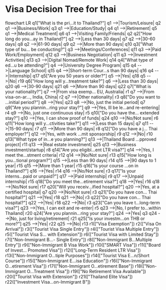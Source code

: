 # Visa Decision Tree for thai

flowchart LR
    q1["What is the pri...it to Thailand?"]
    q1 -->|Tourism/Leisure| q2
    q1 -->|Business/Work| q3
    q1 -->|Education/Study| q4
    q1 -->|Retirement| q5
    q1 -->|Medical Treatment| q6
    q1 -->|Visiting Family/Friends| q2
    q2["How long do you...ay in Thailand?"]
    q2 -->|Less than 30 days| q7
    q2 -->|30-60 days| q8
    q2 -->|61-90 days| q9
    q2 -->|More than 90 days| q10
    q3["What type of bu... be conducting?"]
    q3 -->|Meetings/Conferences| q11
    q3 -->|Paid Work/Employment| q12
    q3 -->|Business Negotiation| q11
    q3 -->|Investment Activities| q13
    q3 -->|Digital Nomad/Remote Work| q14
    q4["What type of ed...u be attending?"]
    q4 -->|University Degree Program| q15
    q4 -->|Language School| q15
    q4 -->|Short-term Cour...s than 90 days| q16
    q4 -->|Internship| q17
    q5["Are you 50 years or older?"]
    q5 -->|Yes| q18
    q5 -->|No| r19
    q6["How long will y...treatment take?"]
    q6 -->|Less than 30 days| q20
    q6 -->|30-90 days| q21
    q6 -->|More than 90 days| q22
    q7["What is your nationality?"]
    q7 -->|From visa exemp... EU, Australia| r1
    q7 -->|From visa-on-ar..., India, China| r2
    q7 -->|Other nationality| r3
    q8["Do you want to ...initial period?"]
    q8 -->|Yes| q23
    q8 -->|No, just the initial period| q7
    q9["Are you plannin...ring your stay?"]
    q9 -->|Yes, Ill be le...and re-entering| r4
    q9 -->|No, just one continuous stay| r5
    q10["Do you have the... extended stay?"]
    q10 -->|Yes, I can show proof of funds| q24
    q10 -->|No/Not sure| r6
    q11["How long will y...ctivities take?"]
    q11 -->|Less than 15 days| q7
    q11 -->|15-90 days| r7
    q11 -->|More than 90 days| r8
    q12["Do you have a j... Thai employer?"]
    q12 -->|Yes, with work ...mit sponsorship| r9
    q12 -->|No| r10
    q13["What type of in...e you planning?"]
    q13 -->|Thailand Board ...pproved project| r11
    q13 -->|Real estate investment| q25
    q13 -->|Business investment/startup| r8
    q14["Are you eligibl...ent LTR visa?"]
    q14 -->|Yes, I meet the...stment criteria| r12
    q14 -->|No/Not sure| r13
    q15["How long is you...tional program?"]
    q15 -->|Less than 90 days| r14
    q15 -->|90 days to 1 year| r15
    q15 -->|More than 1 year| r15
    q16["Is your course ...on in Thailand?"]
    q16 -->|Yes| r14
    q16 -->|No/Not sure| r3
    q17["Is your interns...paid or unpaid?"]
    q17 -->|Paid internship| r9
    q17 -->|Unpaid internship| r15
    q18["Do you meet the...etirement visa?"]
    q18 -->|Yes| r16
    q18 -->|No/Not sure| r17
    q20["Will you receiv...ified hospital?"]
    q20 -->|Yes, at a certified hospital| q7
    q20 -->|No/Not sure| r3
    q21["Do you have con... Thai hospital?"]
    q21 -->|Yes| r18
    q21 -->|No| r3
    q22["Do you have con... Thai hospital?"]
    q22 -->|Yes| r18
    q22 -->|No| r3
    q23["Can you leave t...long-term visa?"]
    q23 -->|Yes, I can exit and re-enter| r5
    q23 -->|No, I prefer to...within Thailand| r20
    q24["Are you plannin...ring your stay?"]
    q24 -->|Yes| q3
    q24 -->|No, just for living/retirement| r21
    q25["Is your investm...on THB or more?"]
    q25 -->|Yes| r22
    q25 -->|No| r13
    r1(["Visa Exemption"])
    r2(["Visa On Arrival"])
    r3(["Tourist Visa Single Entry"])
    r4(["Tourist Visa Multiple Entry"])
    r5(["Tourist Visa S... with Extension"])
    r6(["Tourist Visa with Limited Stay"])
    r7(["Non-Immigrant B...- Single Entry"])
    r8(["Non-Immigrant B...Multiple Entry"])
    r9(["Non-Immigrant B Visa Work"])
    r10(["SMART Visa"])
    r11(["Board of Invest... Promoted Visa"])
    r12(["Long-Term Resident LTR Visa"])
    r13(["Non-Immigrant O...tiple Purposes"])
    r14(["Tourist Visa E...n/Short Course"])
    r15(["Non-Immigrant E...isa Education"])
    r16(["Non-Immigrant O...etirement Visa"])
    r17(["Non-Immigrant O...etirement Base"])
    r18(["Non-Immigrant O...Treatment Visa"])
    r19(["No Retirement Visa Available"])
    r20(["Tourist Visa with Extension"])
    r21(["Thailand Elite Visa"])
    r22(["Investment Visa...on-Immigrant B"])

